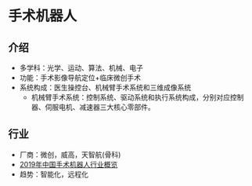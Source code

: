 # 手术机器人
## 介绍
* 多学科：光学、运动、算法、机械、电子
* 功能：手术影像导航定位+临床微创手术
* 系统构成：医生操控台、机械臂手术系统和三维成像系统
  * 机械臂手术系统：控制系统、驱动系统和执行系统构成，分别对应控制器、伺服电机、减速器三大核心零部件。

## 行业
* 厂商：微创，威高，天智航(骨科)
* [2019年中国手术机器人行业概览](https://pdf.dfcfw.com/pdf/H3_AP202009021406329154_1.pdf?1599078075000.pdf)
* 趋势：智能化，远程化
